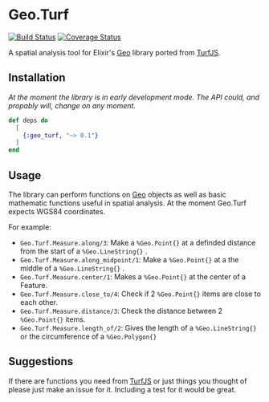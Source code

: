 # Geo.Turf
[![Build Status](https://www.travis-ci.org/JonGretar/GeoTurf.svg?branch=master)](https://www.travis-ci.org/JonGretar/GeoTurf)
[![Coverage Status](https://coveralls.io/repos/github/JonGretar/GeoTurf/badge.svg?branch=master)](https://coveralls.io/github/JonGretar/GeoTurf?branch=master)

A spatial analysis tool for Elixir's [Geo](https://github.com/bryanjos/geo) library ported from [TurfJS](http://turfjs.org/).

## Installation

*At the moment the library is in early development mode. The API could, and propably will, change on any moment.*

```elixir
def deps do
  [
    {:geo_turf, "~> 0.1"}
  ]
end
```

## Usage

The library can perform functions on [Geo](https://github.com/bryanjos/geo) objects as well as basic mathematic functions useful in spatial analysis. At the moment Geo.Turf expects WGS84 coordinates.

For example:

  * `Geo.Turf.Measure.along/3`: Make a `%Geo.Point{}` at a definded distance from the start of a `%Geo.LineString{}` .
  * `Geo.Turf.Measure.along_midpoint/1`: Make a `%Geo.Point{}` at a the middle of a `%Geo.LineString{}` .
  * `Geo.Turf.Measure.center/1`: Makes a `%Geo.Point{}` at the center of a Feature.
  * `Geo.Turf.Measure.close_to/4`: Check if 2 `%Geo.Point{}` items are close to each other.
  * `Geo.Turf.Measure.distance/3`: Check the distance between 2 `%Geo.Point{}` items.
  * `Geo.Turf.Measure.length_of/2`: Gives the length of a `%Geo.LineString{}` or the circumference of a `%Geo.Polygon{}`

## Suggestions

If there are functions you need from [TurfJS](http://turfjs.org/) or just things you thought of please just make an issue for it. Including a test for it would be great.